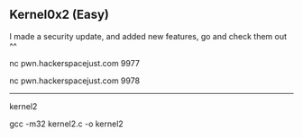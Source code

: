 Kernel0x2 (Easy)
----------------------------------------
I made a security update, and added new features, go and check them out ^^

nc pwn.hackerspacejust.com 9977

nc pwn.hackerspacejust.com 9978

----------------------------------------
kernel2






gcc -m32 kernel2.c -o kernel2